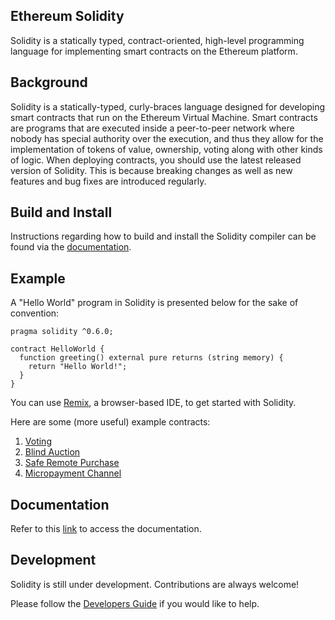 ## Ethereum Solidity

Solidity is a statically typed, contract-oriented, high-level programming language for implementing smart contracts on the Ethereum platform.

## Background

Solidity is a statically-typed, curly-braces language designed for developing smart contracts that run on the Ethereum Virtual Machine. Smart contracts are programs that are executed inside a peer-to-peer network where nobody has special authority over the execution, and thus they allow for the implementation of tokens of value, ownership, voting along with other kinds of logic. When deploying contracts, you should use the latest released version of Solidity. This is because breaking changes as well as new features and bug fixes are introduced regularly.

## Build and Install

Instructions regarding how to build and install the Solidity compiler can be found via the [documentation](https://solidity.readthedocs.io/en/latest/installing-solidity.html#building-from-source).

## Example

A "Hello World" program in Solidity is presented below for the sake of convention:

```
pragma solidity ^0.6.0;

contract HelloWorld {
  function greeting() external pure returns (string memory) {
    return "Hello World!";
  }
}
```

You can use [Remix](https://remix.ethereum.org/), a browser-based IDE, to get started with Solidity.

Here are some (more useful) example contracts:

1. [Voting](https://solidity.readthedocs.io/en/latest/solidity-by-example.html#voting)
2. [Blind Auction](https://solidity.readthedocs.io/en/latest/solidity-by-example.html#blind-auction)
3. [Safe Remote Purchase](https://solidity.readthedocs.io/en/latest/solidity-by-example.html#safe-remote-purchase)
4. [Micropayment Channel](https://solidity.readthedocs.io/en/latest/solidity-by-example.html#micropayment-channel)

## Documentation

Refer to this [link](https://solidity.readthedocs.io) to access the documentation.

## Development

Solidity is still under development. Contributions are always welcome!

Please follow the [Developers Guide](https://solidity.readthedocs.io/en/latest/contributing.html) if you would like to help.
